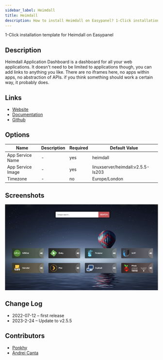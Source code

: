 ```yaml
---
sidebar_label: Heimdall
title: Heimdall
description: How to install Heimdall on Easypanel? 1-Click installation template for Heimdall on Easypanel
---
```


<!-- generated -->

1-Click installation template for Heimdall on Easypanel

## Description

Heimdall Application Dashboard is a dashboard for all your web applications. It doesn't need to be limited to applications though, you can add links to anything you like. There are no iframes here, no apps within apps, no abstraction of APIs. if you think something should work a certain way, it probably does.

## Links

- [Website](https://heimdall.site/)
- [Documentation](https://heimdall.site/)
- [Github](https://github.com/linuxserver/Heimdall)

## Options

Name | Description | Required | Default Value
-|-|-|-
App Service Name | - | yes | heimdall
App Service Image | - | yes | linuxserver/heimdall:v2.5.5-ls203
Timezone | - | no | Europe/London

## Screenshots

![Heimdall Screenshot](./assets/screenshot.png)

## Change Log

- 2022-07-12 – first release
- 2023-2-24 – Update to v2.5.5

## Contributors

- [Ponkhy](https://github.com/Ponkhy)
- [Andrei Canta](https://github.com/deiucanta)
